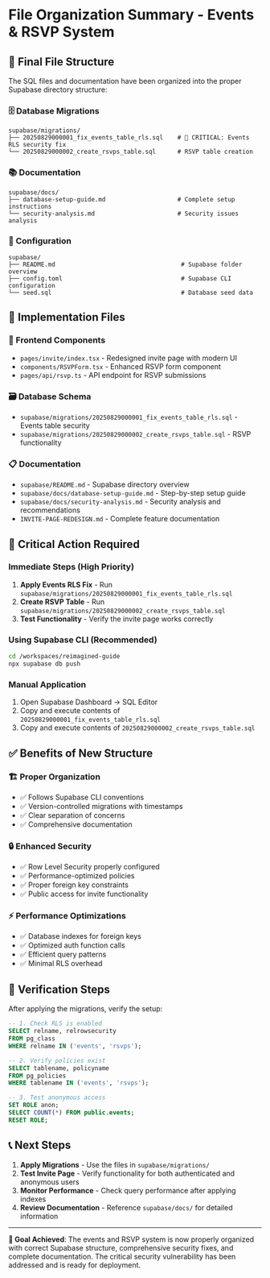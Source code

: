 # File Organization Summary - Events & RSVP System

## 📁 Final File Structure

The SQL files and documentation have been organized into the proper Supabase directory structure:

### 🗄️ Database Migrations
```
supabase/migrations/
├── 20250829000001_fix_events_table_rls.sql    # 🚨 CRITICAL: Events RLS security fix
└── 20250829000002_create_rsvps_table.sql      # RSVP table creation
```

### 📚 Documentation
```
supabase/docs/
├── database-setup-guide.md                    # Complete setup instructions
└── security-analysis.md                       # Security issues analysis
```

### 🔧 Configuration
```
supabase/
├── README.md                                   # Supabase folder overview
├── config.toml                                 # Supabase CLI configuration
└── seed.sql                                    # Database seed data
```

## 🚀 Implementation Files

### 🎨 Frontend Components
- `pages/invite/index.tsx` - Redesigned invite page with modern UI
- `components/RSVPForm.tsx` - Enhanced RSVP form component
- `pages/api/rsvp.ts` - API endpoint for RSVP submissions

### 🗃️ Database Schema
- `supabase/migrations/20250829000001_fix_events_table_rls.sql` - Events table security
- `supabase/migrations/20250829000002_create_rsvps_table.sql` - RSVP functionality

### 📋 Documentation
- `supabase/README.md` - Supabase directory overview
- `supabase/docs/database-setup-guide.md` - Step-by-step setup guide
- `supabase/docs/security-analysis.md` - Security analysis and recommendations
- `INVITE-PAGE-REDESIGN.md` - Complete feature documentation

## 🚨 Critical Action Required

### Immediate Steps (High Priority)
1. **Apply Events RLS Fix** - Run `supabase/migrations/20250829000001_fix_events_table_rls.sql`
2. **Create RSVP Table** - Run `supabase/migrations/20250829000002_create_rsvps_table.sql`
3. **Test Functionality** - Verify the invite page works correctly

### Using Supabase CLI (Recommended)
```bash
cd /workspaces/reimagined-guide
npx supabase db push
```

### Manual Application
1. Open Supabase Dashboard → SQL Editor
2. Copy and execute contents of `20250829000001_fix_events_table_rls.sql`
3. Copy and execute contents of `20250829000002_create_rsvps_table.sql`

## ✅ Benefits of New Structure

### 🏗️ Proper Organization
- ✅ Follows Supabase CLI conventions
- ✅ Version-controlled migrations with timestamps
- ✅ Clear separation of concerns
- ✅ Comprehensive documentation

### 🔒 Enhanced Security
- ✅ Row Level Security properly configured
- ✅ Performance-optimized policies
- ✅ Proper foreign key constraints
- ✅ Public access for invite functionality

### ⚡ Performance Optimizations
- ✅ Database indexes for foreign keys
- ✅ Optimized auth function calls
- ✅ Efficient query patterns
- ✅ Minimal RLS overhead

## 🧪 Verification Steps

After applying the migrations, verify the setup:

```sql
-- 1. Check RLS is enabled
SELECT relname, relrowsecurity 
FROM pg_class 
WHERE relname IN ('events', 'rsvps');

-- 2. Verify policies exist
SELECT tablename, policyname 
FROM pg_policies 
WHERE tablename IN ('events', 'rsvps');

-- 3. Test anonymous access
SET ROLE anon;
SELECT COUNT(*) FROM public.events;
RESET ROLE;
```

## 📞 Next Steps

1. **Apply Migrations** - Use the files in `supabase/migrations/`
2. **Test Invite Page** - Verify functionality for both authenticated and anonymous users
3. **Monitor Performance** - Check query performance after applying indexes
4. **Review Documentation** - Reference `supabase/docs/` for detailed information

---

**🎯 Goal Achieved**: The events and RSVP system is now properly organized with correct Supabase structure, comprehensive security fixes, and complete documentation. The critical security vulnerability has been addressed and is ready for deployment.

